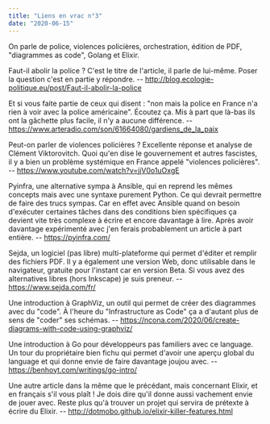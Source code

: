 ```yaml
---
title: "Liens en vrac n°3"
date: "2020-06-15"
---
```


On parle de police, violences policières, orchestration, édition de PDF, "diagrammes as code", Golang et Elixir.

Faut-il abolir la police ? C'est le titre de l'article, il parle de lui-même. Poser la question c'est en partie y répondre.
-- <http://blog.ecologie-politique.eu/post/Faut-il-abolir-la-police>

Et si vous faite partie de ceux qui disent : "non mais la police en France n'a rien à voir avec la police américaine". Écoutez ça. Mis à part que là-bas ils ont la gâchette plus facile, il n'y a aucune différence.
-- <https://www.arteradio.com/son/61664080/gardiens_de_la_paix>

Peut-on parler de violences policières ? Excellente réponse et analyse de Clément Viktorovitch. Quoi qu'en dise le gouvernement et autres fascistes, il y a bien un problème systémique en France appelé "violences policières".
-- <https://www.youtube.com/watch?v=jjV0o1uOxgE>

Pyinfra, une alternative sympa à Ansible, qui en reprend les mêmes concepts mais avec une syntaxe purement Python. Ce qui devrait permettre de faire des trucs sympas. Car en effet avec Ansible quand on besoin d'exécuter certaines tâches dans des conditions bien spécifiques ça devient vite très complexe à écrire et encore davantage à lire. Après avoir davantage expérimenté avec j'en ferais probablement un article à part entière.
-- <https://pyinfra.com/>

Sejda, un logiciel (pas libre) multi-plateforme qui permet d'éditer et remplir des fichiers PDF. Il y a également une version Web, donc utilisable dans le navigateur, gratuite pour l'instant car en version Beta. Si vous avez des alternatives libres (hors Inkscape) je suis preneur.
-- <https://www.sejda.com/fr/>

Une introduction à GraphViz, un outil qui permet de créer des diagrammes avec du "code". À l'heure du "Infrastructure as Code" ça a d'autant plus de sens de "coder" ses schémas.
-- <https://ncona.com/2020/06/create-diagrams-with-code-using-graphviz/>

Une introduction à Go pour développeurs pas familiers avec ce language. Un tour du propriétaire bien fichu qui permet d'avoir une aperçu global du language et qui donne envie de faire davantage joujou avec.
-- <https://benhoyt.com/writings/go-intro/>

Une autre article dans la même que le précédant, mais concernant Elixir, et en français s'il vous plaît ! Je dois dire qu'il donne aussi vachement envie de jouer avec. Reste plus qu'à trouver un projet qui servira de prétexte à écrire du Elixir.
-- <http://dotmobo.github.io/elixir-killer-features.html>
